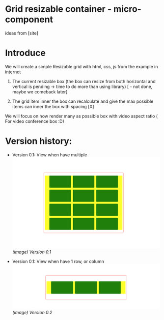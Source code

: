 # Grid resizable container - micro-component

ideas from [site]

# Introduce

We will create a simple Resizable grid with html, css, js from the example in internet

1. The current resizable box (the box can resize from both horizontal and vertical is pending -> time to do more than using library) [ - not done, maybe we comeback later]

2. The grid item inner the box can recalculate and give the max possible items can inner the box with spacing [X]

We will focus on how render many as possible box with video aspect ratio ( For video conference box :D)

# Version history:

- Version 0.1: View when have multiple
  ![Version 0.1](./demo/version_0.1.png "Version 0.1 demo")
  _(image) Version 0.1_

- Version 0.1: View when have 1 row, or column
  ![Version 0.1](./demo/version_0.2.png "Version 0.2 demo")
  _(image) Version 0.2_
